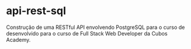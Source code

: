 # api-rest-sql
Construção de uma RESTful API envolvendo PostgreSQL para o curso de desenvolvido para o curso de Full Stack Web Developer da Cubos Academy.
